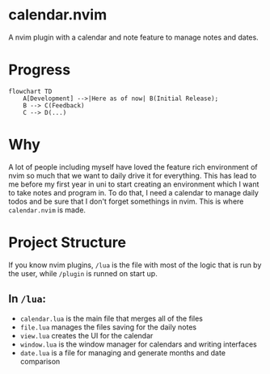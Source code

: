 # calendar.nvim

A nvim plugin with a calendar and note feature to manage notes and dates.

# Progress

```mermaid
flowchart TD
    A[Development] -->|Here as of now| B(Initial Release);
    B --> C(Feedback)
    C --> D(...)
```

# Why

A lot of people including myself have loved the feature rich environment of nvim so much that we want to daily drive it for
everything. This has lead to me before my first year in uni to start creating an environment which I want to take notes and
program in. To do that, I need a calendar to manage daily todos and be sure that I don't forget somethings in nvim. This is
where `calendar.nvim` is made.

# Project Structure

If you know nvim plugins, `/lua` is the file with most of the logic that is run by the user, while `/plugin` is runned on start up.

## In `/lua`:
- `calendar.lua` is the main file that merges all of the files
- `file.lua` manages the files saving for the daily notes
- `view.lua` creates the UI for the calendar
- `window.lua` is the window manager for calendars and writing interfaces
- `date.lua` is a file for managing and generate months and date comparison
